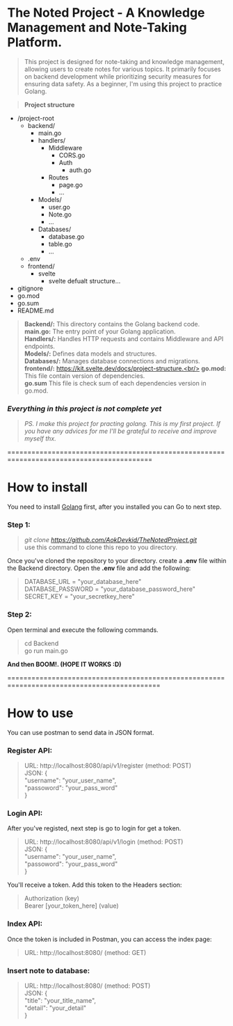 # The Noted Project - A Knowledge Management and Note-Taking Platform.
>This project is designed for note-taking and knowledge management, allowing users to create notes for various topics. It primarily focuses on backend development while prioritizing security measures for ensuring data safety. As a beginner, I'm using this project to practice Golang.

> **Project structure**
+ /project-root
    + backend/
        + main.go
        + handlers/
            + Middleware
              + CORS.go 
              + Auth 
                + auth.go
            + Routes
              + page.go
              + ...  
        + Models/
            + user.go
            + Note.go
            + ...
        + Databases/
            + database.go
            + table.go
            + ...
    + .env
    + frontend/
        + svelte
            + svelte defualt structure...
+ gitignore
+ go.mod
+ go.sum
+ README.md

>**Backend/:** This directory contains the Golang backend code.<br/>
>**main.go:** The entry point of your Golang application.<br/>
>**Handlers/:** Handles HTTP requests and contains Middleware and API endpoints.<br/>
>**Models/:** Defines data models and structures.<br/>
>**Databases/:** Manages database connections and migrations.<br/>
>**frontend/:** https://kit.svelte.dev/docs/project-structure.<br/>
>**go.mod:** This file contain version of dependencies.<br/>
>**go.sum** This file is check sum of each dependencies version in go.mod.<br/>
### *Everything in this project is not complete yet*
>*PS. I make this project for practing golang. This is my first project. If you have any advices for me I'll be grateful to receive and improve myself thx.*

==========================================================================================
# How to install
You need to install [Golang](https://go.dev/dl/) first, after you installed you can Go to next step.

### Step 1:
> *git clone https://github.com/AokDevkid/TheNotedProject.git* <br/>
use this command to clone this repo to you directory.

Once you've cloned the repository to your directory. create a **.env** file within the Backend directory. Open the **.env** file and add the following:
> DATABASE_URL = "your_database_here"<br/>
> DATABASE_PASSWORD = "your_database_password_here"<br/>
> SECRET_KEY = "your_secretkey_here"



### Step 2:
Open terminal and execute the following commands.
> cd Backend <br/>
> go run main.go

**And then BOOM!. (HOPE IT WORKS :D)**

============================================================================================
# How to use
You can use postman to send data in JSON format.
### Register API:
> URL: http://localhost:8080/api/v1/register (method: POST) <br/>
> JSON: {<br/>
>       "username": "your_user_name",<br/>
>       "passoword": "your_pass_word"<br/>
>    }

### Login API:
After you've registed, next step is go to login for get a token.

> URL: http://localhost:8080/api/v1/login (method: POST) <br/>
> JSON: {<br/>
>       "username": "your_user_name",<br/>
>       "passoword": "your_pass_word"<br/>
>    }

You'll receive a token. Add this token to the Headers section:
> Authorization (key) <br/>
> Bearer [your_token_here] (value)

### Index API:
Once the token is included in Postman, you can access the index page:
> URL: http://localhost:8080/ (method: GET) <br/>

### Insert note to database:
> URL: http://localhost:8080/ (method: POST) <br/>
> JSON: {<br/>
>       "title": "your_title_name",<br/>
>       "detail": "your_detail"<br/>
>    }

